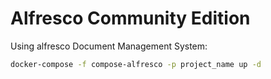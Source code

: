 # Alfresco Community Edition

Using alfresco Document Management System:

```bash
docker-compose -f compose-alfresco -p project_name up -d
```